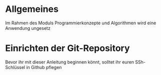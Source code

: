 # Allgemeines
Im Rahmen des Moduls Programmierkonzepte und Algorithmen wird eine Anwendung ungesetz
# Einrichten der Git-Repository
Bevor ihr mit dieser Anleitung beginnen könnt, solltet ihr euren SSh-Schlüssel in Github pflegen
